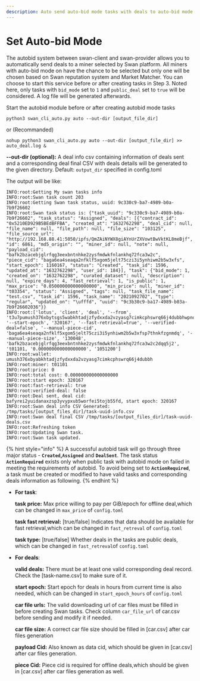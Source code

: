 ```yaml
---
description: Auto send auto-bid mode tasks with deals to auto-bid mode storage provider
---
```


# Set Auto-bid Mode

The autobid system between swan-client and swan-provider allows you to automatically send deals to a miner selected by Swan platform. All miners with auto-bid mode on have the chance to be selected but only one will be chosen based on Swan reputation system and Market Matcher. You can choose to start this service before or after creating tasks in Step 3. Noted here, only tasks with `bid_mode` set to `1` and `public_deal` set to `true` will be considered. A log file will be generated afterwards.

Start the autobid module before or after creating autobid mode tasks

```
python3 swan_cli_auto.py auto --out-dir [output_file_dir]
```

or (Recommanded)

```
nohup python3 swan_cli_auto.py auto --out-dir [output_file_dir] >> auto_deal.log &
```

**--out-dir (optional):** A deal info csv containing information of deals sent and a corresponding deal final CSV with deals details will be generated to the given directory. Default: `output_dir` specified in config.toml

The output will be like:

```
INFO:root:Getting My swan tasks info
INFO:root:Swan task count 203
INFO:root:Getting Swan task status, uuid: 9c330c9-ba7-4989-b0a-7b9f26602
INFO:root:Swan task status is: {"task_uuid": "9c330c9-ba7-4989-b0a-7b9f26602", "task_status": "Assigned", "deals": [{"contract_id": "0x5210ED929B5BEdBFFBA", "created_at": "1632762298", "deal_cid": null, "file_name": null, "file_path": null, "file_size": "103125", "file_source_url": "http://192.168.88.41:5050/ipfs/QmZAiNYWX8giAYnUrZXVowtBwVktKL8meBjf", "id": 6861, "md5_origin": "", "miner_id": null, "note": null, "payload_cid": "bafk2bzacebjglrfqg3eexbntnhke2zysfmdwkfnlankhq72fca3w2c", "piece_cid": "baga6ea4seaqa2nfklf5xgom5jelt75czi3i5ynhiwm2b5w3xfs", "start_epoch": 1160167, "status": "Created", "task_id": 1596, "updated_at": "1632762298", "user_id": 184}], "task": {"bid_mode": 1, "created_on": "1632762298", "curated_dataset": null, "description": null, "expire_days": 4, "fast_retrieval": 1, "is_public": 1, "max_price": "0.050000000000000000", "min_price": null, "miner_id": "t03354", "status": "Assigned", "tags": null, "task_file_name": "test.csv", "task_id": 1596, "task_name": "2021092702", "type": "regular", "updated_on": "\ufffd", "uuid": "9c3b30c9-ba17-4989-b03a-7b9f26602036"}}
INFO:root:['lotus', 'client', 'deal', '--from', 't3u7pumush376xbytsgs5wabkhtadjzfydxxda2vzyasg7cimkcphswrq66j4dubbhwpnojqd3jie6ermpwvvq', '--start-epoch', '320167', '--fast-retrieval=true', '--verified-deal=false', '--manual-piece-cid', 'baga6ea4seaqa2nfklf5xgom5jelt75czi3i5ynhiwm2b5w3xfsp7thnkfzgnmdq', '--manual-piece-size', '130048', 'bafk2bzacebjglrfqg3eexbntnhke2zysfmdwkfnlankhq72fca3w2c2dqq5j2', 't01101, '0.000000000000000000', '1051200']
INFO:root:wallet: umush376xbyabkhtadjzfydxxda2vzyasg7cimkcphswrq66j4dubbh
INFO:root:miner: t01101
INFO:root:price: 0
INFO:root:total cost: 0.000000000000000000
INFO:root:start epoch: 320167
INFO:root:fast-retrieval: true
INFO:root:verified-deal: false
INFO:root:Deal sent, deal cid: bafyrei2yuidanaxzsp3yvypxub5worfei5tojb55fd, start epoch: 320167
INFO:root:Swan deal info CSV Generated: /tmp/tasks/[output_files_dir]/task-uuid-info.csv
INFO:root:Swan deal final CSV /tmp/tasks/[output_files_dir]/task-uuid-deals.csv
INFO:root:Refreshing token
INFO:root:Updating Swan task.
INFO:root:Swan task updated.
```

{% hint style="info" %}
A successful autobid task will go through three major status - **`Created`,`Assigned`** and **`DealSent`**. The task status **`ActionRequired`** exists only when public task with autobid mode on failed in meeting the requirements of autobid. To avoid being set to **`ActionRequired`**, a task must be created or modified to have valid tasks and corresponding deals information as following.
{% endhint %}

*   **For task**:

    **task price:** Max price willing to pay per GiB/epoch for offline deal,which can be changed in `max_price` of `config.toml`

    **task fast retrieval:** \[true/false] Indicates that data should be available for fast retrieval,which can be changed in `fast_retreval` of `config.toml`

    **task type:** \[true/false] Whether deals in the tasks are public deals, which can be changed in `fast_retreval`of `config.toml`
*   **For deals**:

    **valid deals:** There must be at least one valid corresponding deal record. Check the \[task-name.csv] to make sure of it.

    **start epoch:** Start epoch for deals in hours from current time is also needed, which can be changed in `start_epoch_hours` of `config.toml`

    **car file urls:** The valid downloading url of car files must be filled in before creating Swan tasks. Check column `car_file_url` of car.csv before sending and modify it if needed.

    **car file size:** A correct car file size should be filled in \[car.csv] after car files generation

    **payload Cid:** Also known as data cid, which should be given in \[car.csv] after car files generation.

    **piece Cid:** Piece cid is required for offline deals,which should be given in \[car.csv] after car files generation as well.
